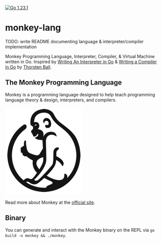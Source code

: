 [![Go 1.23.1](https://img.shields.io/badge/go-1.23.1-9cf.svg)](https://golang.org/dl/)

# monkey-lang

TODO: write README documenting language & interpreter/compiler implementation

Monkey Programming Language, Interpreter, Compiler, & Virtual Machine written in Go. Inspired by [Writing An Interpreter in Go](https://interpreterbook.com/) & [Writing a Compiler in Go](https://compilerbook.com/) by [Thorsten Ball](https://thorstenball.com/).

## The Monkey Programming Language

Monkey is a programming language designed to help teach programming language theory & design, interpreters, and compilers.

![Monkey Logo](./docs/assets/monkey-lang.png)

Read more about Monkey at the [official site](https://monkeylang.org/).

## Binary

You can generate and interact with the Monkey binary on the REPL via `go build -o monkey && ./monkey`.
